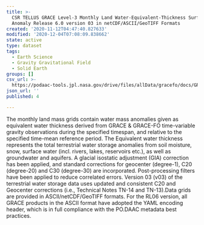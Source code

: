 ```yaml
---
title: >-
  CSR TELLUS GRACE Level-3 Monthly Land Water-Equivalent-Thickness Surface Mass
  Anomaly Release 6.0 version 03 in netCDF/ASCII/GeoTIFF Formats
created: '2020-11-12T04:47:40.827633'
modified: '2020-12-04T07:08:09.838662'
state: active
type: dataset
tags:
  - Earth Science
  - Gravity Gravitational Field
  - Solid Earth
groups: []
csv_url: >-
  https://podaac-tools.jpl.nasa.gov/drive/files/allData/gracefo/docs/GRACE_GRACE-FO_Months_RL06.csv
json_url: ''
published: 4

---
```

The monthly land mass grids contain water mass anomalies given as equivalent water thickness derived from GRACE & GRACE-FO time-variable gravity observations during the specified timespan, and relative to the specified time-mean reference period. The Equivalent water thickness represents the total terrestrial water storage anomalies from soil moisture, snow, surface water (incl. rivers, lakes, reservoirs etc.), as well as groundwater and aquifers. A glacial isostatic adjustment (GIA) correction has been applied, and standard corrections for geocenter (degree-1), C20 (degree-20) and C30 (degree-30) are incorporated. Post-processing filters have been applied to reduce correlated errors. Version 03 (v03) of the terrestrial water storage data uses updated and consistent C20 and Geocenter corrections (i.e., Technical Notes TN-14 and TN-13).Data grids are provided in ASCII/netCDF/GeoTIFF formats. For the RL06 version, all GRACE products in the ASCII format have adopted the YAML encoding header, which is in full compliance with the PO.DAAC metadata best practices.
